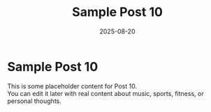 ﻿---
title: Sample Post 10
date: 2025-08-20
tags: [sample, post]
description: This is a sample description for Post 10.
---

# Sample Post 10

This is some placeholder content for Post 10.  
You can edit it later with real content about music, sports, fitness, or personal thoughts.
